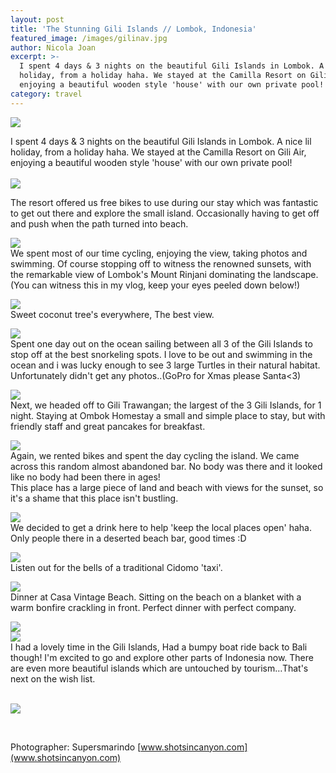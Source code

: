 ```yaml
---
layout: post
title: 'The Stunning Gili Islands // Lombok, Indonesia'
featured_image: /images/gilinav.jpg
author: Nicola Joan
excerpt: >-
  I spent 4 days & 3 nights on the beautiful Gili Islands in Lombok. A nice lil
  holiday, from a holiday haha. We stayed at the Camilla Resort on Gili Air,
  enjoying a beautiful wooden style 'house' with our own private pool!
category: travel
---
```



![](/uploads/versions/gilinav---x----1200-800x---.jpg)

I spent 4 days & 3 nights on the beautiful Gili Islands in Lombok. A nice lil holiday, from a holiday haha. We stayed at the Camilla Resort on Gili Air, enjoying a beautiful wooden style 'house' with our own private pool!<br><br>![](/uploads/versions/bike---x----640-426x---.JPG)

The resort offered us free bikes to use during our stay which was fantastic to get out there and explore the small island. Occasionally having to get off and push when the path turned into beach.

![](/uploads/versions/sunset---x----640-358x---.JPG)<br>We spent most of our time cycling, enjoying the view, taking photos and swimming. Of course stopping off to witness the renowned sunsets, with the remarkable view of Lombok's Mount Rinjani dominating the landscape. (You can witness this in my vlog, keep your eyes peeled down below!)

![](/uploads/versions/palmtrees---x----640-358x---.JPG)<br>Sweet coconut tree's everywhere, The best view.

![](/uploads/versions/snorkelling---x----640-358x---.JPG)<br>Spent one day out on the ocean sailing between all 3 of the Gili Islands to stop off at the best snorkeling spots. I love to be out and swimming in the ocean and i was lucky enough to see 3 large Turtles in their natural habitat. Unfortunately didn't get any photos..(GoPro for Xmas please Santa&lt;3)

![](/uploads/versions/boat---x----640-426x---.JPG)<br>Next, we headed off to Gili Trawangan; the largest of the 3 Gili Islands, for 1 night. Staying at Ombok Homestay a small and simple place to stay, but with friendly staff and great pancakes for breakfast.

![](/uploads/versions/sunsetbar---x----640-426x---.JPG)<br>Again, we rented bikes and spent the day cycling the island. We came across this random almost abandoned bar. No body was there and it looked like no body had been there in ages!<br>This place has a large piece of land and beach with views for the sunset, so it's a shame that this place isn't bustling.

![](/uploads/versions/me---x----640-424x---.JPG)<br>We decided to get a drink here to help 'keep the local places open' haha. Only people there in a deserted beach bar, good times :D

![](/uploads/versions/chidoma---x----640-424x---.JPG)<br>Listen out for the bells of a traditional Cidomo 'taxi'.

![](/uploads/versions/fire---x----640-426x---.JPG)<br>Dinner at Casa Vintage Beach. Sitting on the beach on a blanket with a warm bonfire crackling in front. Perfect dinner with perfect company.

![](/uploads/versions/horse---x----640-424x---.JPG)<br>![](/uploads/versions/bar---x----640-426x---.JPG)<br>I had a lovely time in the Gili Islands, Had a bumpy boat ride back to Bali though! I'm excited to go and explore other parts of Indonesia now. There are even more beautiful islands which are untouched by tourism…That's next on the wish list.<br>&nbsp;

![](/uploads/versions/signiture---x----320-87x---.png)

&nbsp;

Photographer: Supersmarindo&nbsp;[www.shotsincanyon.com](www.shotsincanyon.com)